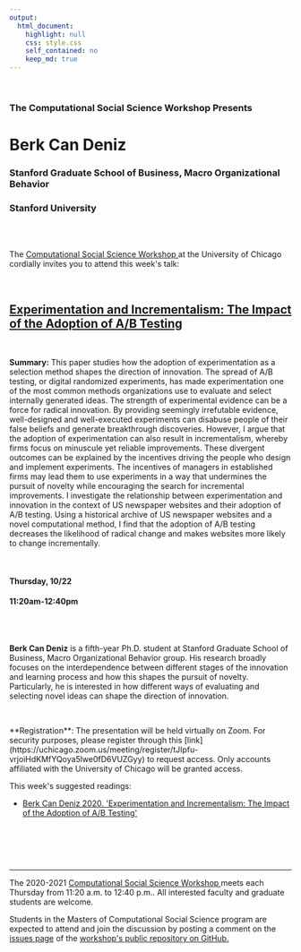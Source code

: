 ```yaml
---
output:
  html_document:
    highlight: null
    css: style.css
    self_contained: no
    keep_md: true
---
```






<br>

<h3 class=pfblock-header> The Computational Social Science Workshop Presents </h3>

<h1 class=pfblock-header3> Berk Can Deniz</h1>
<h3 class=pfblock-header3> Stanford Graduate School of Business, Macro Organizational Behavior </h3>
<h3 class=pfblock-header3> Stanford University </h3>

<br><br>



<p class=pfblock-header3>The <a href="https://macss.uchicago.edu/content/computation-workshop"> Computational Social Science Workshop </a> at the University of Chicago cordially invites you to attend this week's talk:</p>



<br>

<div class=pfblock-header3>
<h2 class=pfblock-header>
  <a href=https://github.com/uchicago-computation-workshop/Fall2020/tree/master/10-22_Can_Deniz> Experimentation and Incrementalism: The Impact of the Adoption of A/B Testing </a>
</h2>

<br>
</div>



<p class=footertext2>

**Summary:** This paper studies how the adoption of experimentation as a selection method shapes the direction of innovation. The spread of A/B testing, or digital randomized experiments, has made experimentation one of the most common methods organizations use to evaluate and select internally generated ideas. The strength of experimental evidence can be a force for radical innovation. By providing seemingly irrefutable evidence, well-designed and well-executed experiments can disabuse people of their false beliefs and generate breakthrough discoveries. However, I argue that the adoption of experimentation can also result in incrementalism, whereby firms focus on minuscule yet reliable improvements. These divergent outcomes can be explained by the incentives driving the people who design and implement experiments. The incentives of managers in established firms may lead them to use experiments in a way that undermines the pursuit of novelty while encouraging the search for incremental improvements. I investigate the relationship between experimentation and innovation in the context of US newspaper websites and their adoption of A/B testing. Using a historical archive of US newspaper websites and a novel computational method, I find that the adoption of A/B testing decreases the likelihood of radical change and makes websites more likely to change incrementally.


</p>

<br>

<h4 class=pfblock-header3> Thursday, 10/22 </h4>
<h4 class=pfblock-header3> 11:20am-12:40pm </h4>

<br><br>

<p class=footertext2>

**Berk Can Deniz** is a fifth-year Ph.D. student at Stanford Graduate School of Business, Macro Organizational Behavior group. His research broadly focuses on the interdependence between different stages of the innovation and learning process and how this shapes the pursuit of novelty. Particularly, he is interested in how different ways of evaluating and selecting novel ideas can shape the direction of innovation.
</p>

<br>

<p class=footertext2>
**Registration**: The presentation will be held virtually on Zoom. For security purposes, please register through this [link](https://uchicago.zoom.us/meeting/register/tJIpfu-vrjoiHdKMfYQoya5lwe0fD6VUZGyy) to request access. Only accounts affiliated with the University of Chicago will be granted access.
</p>

This week's suggested readings:

- [Berk Can Deniz 2020. 'Experimentation and Incrementalism: The Impact of the Adoption of A/B Testing'](https://github.com/uchicago-computation-workshop/Fall2020/blob/master/10-22_Can_Deniz/Deniz_BerkCan_Oct10_AB_Testing.pdf)


<br>

<br><br>

---

<p class=footertext> The 2020-2021 <a href="https://macss.uchicago.edu/content/computation-workshop"> Computational Social Science Workshop </a> meets each Thursday from 11:20 a.m. to 12:40 p.m.. All interested faculty and graduate students are welcome.</p>



<p class=footertext>Students in the Masters of Computational Social Science program are expected to attend and join the discussion by posting a comment on the <a href=https://github.com/uchicago-computation-workshop/Fall2020/issues/5>issues page</a> of the <a href=https://github.com/uchicago-computation-workshop/Fall2020/tree/master/10-22_Can_Deniz>workshop's public repository on GitHub.</a></p>
